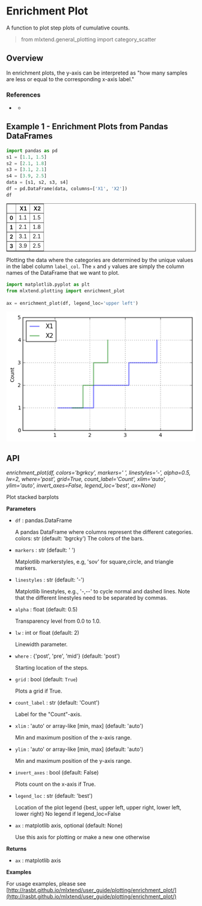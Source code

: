 # Enrichment Plot

A function to plot step plots of cumulative counts.

> from mlxtend.general_plotting import category_scatter

## Overview

In enrichment plots, the y-axis can be interpreted as "how many samples are less or equal to the corresponding x-axis label."

### References

- -

## Example 1 - Enrichment Plots from Pandas DataFrames


```python
import pandas as pd
s1 = [1.1, 1.5]
s2 = [2.1, 1.8]
s3 = [3.1, 2.1]
s4 = [3.9, 2.5]
data = [s1, s2, s3, s4]
df = pd.DataFrame(data, columns=['X1', 'X2'])
df
```




<div>
<table border="1" class="dataframe">
  <thead>
    <tr style="text-align: right;">
      <th></th>
      <th>X1</th>
      <th>X2</th>
    </tr>
  </thead>
  <tbody>
    <tr>
      <th>0</th>
      <td>1.1</td>
      <td>1.5</td>
    </tr>
    <tr>
      <th>1</th>
      <td>2.1</td>
      <td>1.8</td>
    </tr>
    <tr>
      <th>2</th>
      <td>3.1</td>
      <td>2.1</td>
    </tr>
    <tr>
      <th>3</th>
      <td>3.9</td>
      <td>2.5</td>
    </tr>
  </tbody>
</table>
</div>



Plotting the data where the categories are determined by the unique values in the label column `label_col`. The `x` and `y` values are simply the column names of the DataFrame that we want to plot.


```python
import matplotlib.pyplot as plt
from mlxtend.plotting import enrichment_plot

ax = enrichment_plot(df, legend_loc='upper left')
```


![png](enrichment_plot_files/enrichment_plot_10_0.png)


## API


*enrichment_plot(df, colors='bgrkcy', markers=' ', linestyles='-', alpha=0.5, lw=2, where='post', grid=True, count_label='Count', xlim='auto', ylim='auto', invert_axes=False, legend_loc='best', ax=None)*

Plot stacked barplots

**Parameters**

- `df` : pandas.DataFrame

    A pandas DataFrame where columns represent the different categories.
    colors: str (default: 'bgrcky')
    The colors of the bars.

- `markers` : str (default: ' ')

    Matplotlib markerstyles, e.g,
    'sov' for square,circle, and triangle markers.

- `linestyles` : str (default: '-')

    Matplotlib linestyles, e.g.,
    '-,--' to cycle normal and dashed lines. Note
    that the different linestyles need to be separated by commas.

- `alpha` : float (default: 0.5)

    Transparency level from 0.0 to 1.0.

- `lw` : int or float (default: 2)

    Linewidth parameter.

- `where` : {'post', 'pre', 'mid'} (default: 'post')

    Starting location of the steps.

- `grid` : bool (default: `True`)

    Plots a grid if True.

- `count_label` : str (default: 'Count')

    Label for the "Count"-axis.

- `xlim` : 'auto' or array-like [min, max] (default: 'auto')

    Min and maximum position of the x-axis range.

- `ylim` : 'auto' or array-like [min, max] (default: 'auto')

    Min and maximum position of the y-axis range.

- `invert_axes` : bool (default: False)

    Plots count on the x-axis if True.

- `legend_loc` : str (default: 'best')

    Location of the plot legend
    {best, upper left, upper right, lower left, lower right}
    No legend if legend_loc=False

- `ax` : matplotlib axis, optional (default: None)

    Use this axis for plotting or make a new one otherwise

**Returns**

- `ax` : matplotlib axis


**Examples**

For usage examples, please see
    [http://rasbt.github.io/mlxtend/user_guide/plotting/enrichment_plot/](http://rasbt.github.io/mlxtend/user_guide/plotting/enrichment_plot/)


